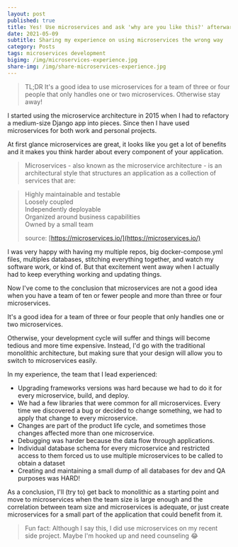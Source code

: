 ```yaml
---
layout: post
published: true
title: Yes! Use microservices and ask 'why are you like this?' afterward 😑
date: 2021-05-09
subtitle: Sharing my experience on using microservices the wrong way
category: Posts
tags: microservices development
bigimg: /img/microservices-experience.jpg
share-img: /img/share-microservices-experience.jpg
---
```


> TL;DR It's a good idea to use microservices for a team of three or four people that only handles one or two microservices. Otherwise stay away!

I started using the microservice architecture in 2015 when I had to refactory a medium-size Django app into pieces. Since then I have used microservices for both work and personal projects.

At first glance microservices are great, it looks like you get a lot of benefits and it makes you think harder about every component of your application.

> Microservices - also known as the microservice architecture - is an architectural style that structures an application as a collection of services that are:

> Highly maintainable and testable  
> Loosely coupled  
> Independently deployable  
> Organized around business capabilities  
> Owned by a small team  
> 
> source: [https://microservices.io/](https://microservices.io/)

I was very happy with having my multiple repos, big docker-compose.yml files, multiples databases, stitching everything together, and watch my software work, or kind of. But that excitement went away when I actually had to keep everything working and updating things.

Now I've come to the conclusion that microservices are not a good idea when you have a team of ten or fewer people and more than three or four microservices. 

It's a good idea for a team of three or four people that only handles one or two microservices.

Otherwise, your development cycle will suffer and things will become tedious and more time expensive. Instead, I'd go with the traditional monolithic architecture, but making sure that your design will allow you to switch to microservices easily.

In my experience, the team that I lead experienced:

- Upgrading frameworks versions was hard because we had to do it for every microservice, build, and deploy.
- We had a few libraries that were common for all microservices. Every time we discovered a bug or decided to change something, we had to apply that change to every microservice.
- Changes are part of the product life cycle, and sometimes those changes affected more than one microservice.
- Debugging was harder because the data flow through applications.
- Individual database schema for every microservice and restricted access to them forced us to use multiple microservices to be called to obtain a dataset
- Creating and maintaining a small dump of all databases for dev and QA purposes was HARD!


As a conclusion, I'll (try to) get back to monolithic as a starting point and move to microservices when the team size is large enough and the correlation between team size and microservices is adequate, or just create microservices for a small part of the application that could benefit from it.

> Fun fact: Although I say this, I did use microservices on my recent side project. Maybe I'm hooked up and need counseling 😂